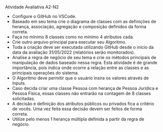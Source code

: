 Atividade Avaliativa A2-N2

- Configure o GitHub no VSCode.
- Baseado em seu tema crie o diagrama de classes com as definições de herança, associação, agregação e composição definidos da forma correta.
- Faça no mínimo 8 classes como no mínimo 4 atributos cada. 
- Crie outro arquivo principal para executar seu Algoritmo.
- Toda a criação deve ser executada utilizando GitHub desde o início da data da avaliação 31/05/2022 (relatórios serão monitorados).
- Analise a regra de negócio de seu tema e crie os métodos principais de manipulação de dados baseado nessa regra. Esta atividade é de grande importância, pois indica onde ocorre a relação entre as classes e as principais operações do sistema.
- O Algoritmo deve permitir que o usuário insira os valores através de Inputs.
- Caso decida criar uma classe Pessoa com herança de Pessoa Jurídica e Pessoa Física, essas classes não entrarão na contagem de 8 classes solicitadas.
- A decisão e definição dos atributos públicos ou privados fica a critério de vocês. Uma vez feita essa decisão devem ser feitos de forma correta.
- Utilize pelo menos 1 herança múltipla definida a partir da regra de negócio.